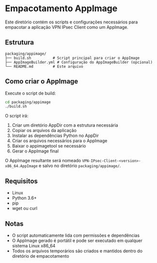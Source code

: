 # Empacotamento AppImage

Este diretório contém os scripts e configurações necessários para empacotar a aplicação VPN IPsec Client como um AppImage.

## Estrutura

```
packaging/appimage/
├── build.sh          # Script principal para criar o AppImage
├── AppImageBuilder.yml # Configuração do AppImageBuilder (opcional)
└── README.md         # Este arquivo
```

## Como criar o AppImage

Execute o script de build:

```bash
cd packaging/appimage
./build.sh
```

O script irá:

1. Criar um diretório AppDir com a estrutura necessária
2. Copiar os arquivos da aplicação
3. Instalar as dependências Python no AppDir
4. Criar os arquivos necessários para o AppImage
5. Baixar o appimagetool se necessário
6. Gerar o AppImage final

O AppImage resultante será nomeado `VPN-IPsec-Client-<version>-x86_64.AppImage` e salvo no diretório `packaging/appimage/`.

## Requisitos

- Linux
- Python 3.6+
- pip
- wget ou curl

## Notas

- O script automaticamente lida com permissões e dependências
- O AppImage gerado é portátil e pode ser executado em qualquer sistema Linux x86_64
- Todos os arquivos temporários são criados e mantidos dentro do diretório de empacotamento

